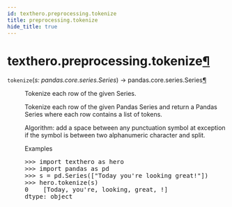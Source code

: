 ```yaml
---
id: texthero.preprocessing.tokenize
title: preprocessing.tokenize
hide_title: true
---
```


<div>
<div class="section" id="texthero-preprocessing-tokenize">
<h1>texthero.preprocessing.tokenize<a class="headerlink" href="#texthero-preprocessing-tokenize" title="Permalink to this headline">¶</a></h1>
<dl class="py function">
<dt id="texthero.preprocessing.tokenize">
<code class="sig-name descname">tokenize</code><span class="sig-paren">(</span><em class="sig-param"><span class="n">s</span><span class="p">:</span> <span class="n">pandas.core.series.Series</span></em><span class="sig-paren">)</span> → pandas.core.series.Series<a class="headerlink" href="#texthero.preprocessing.tokenize" title="Permalink to this definition">¶</a></dt>
<dd><p>Tokenize each row of the given Series.</p>
<p>Tokenize each row of the given Pandas Series and return a Pandas Series where each row contains a list of tokens.</p>
<p>Algorithm: add a space between any punctuation symbol at
exception if the symbol is between two alphanumeric character and split.</p>
<p class="rubric">Examples</p>
<div class="doctest highlight-default notranslate"><div class="highlight"><pre><span></span><span class="gp">&gt;&gt;&gt; </span><span class="kn">import</span> <span class="nn">texthero</span> <span class="k">as</span> <span class="nn">hero</span>
<span class="gp">&gt;&gt;&gt; </span><span class="kn">import</span> <span class="nn">pandas</span> <span class="k">as</span> <span class="nn">pd</span>
<span class="gp">&gt;&gt;&gt; </span><span class="n">s</span> <span class="o">=</span> <span class="n">pd</span><span class="o">.</span><span class="n">Series</span><span class="p">([</span><span class="s2">"Today you're looking great!"</span><span class="p">])</span>
<span class="gp">&gt;&gt;&gt; </span><span class="n">hero</span><span class="o">.</span><span class="n">tokenize</span><span class="p">(</span><span class="n">s</span><span class="p">)</span>
<span class="go">0    [Today, you're, looking, great, !]</span>
<span class="go">dtype: object</span>
</pre></div>
</div>
</dd></dl>
</div>
</div>